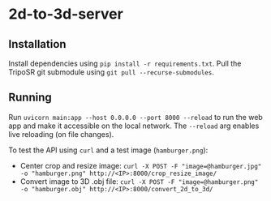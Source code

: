 # 2d-to-3d-server

## Installation

Install dependencies using `pip install -r requirements.txt`. Pull the TripoSR git submodule using `git pull --recurse-submodules`.

## Running

Run `uvicorn main:app --host 0.0.0.0 --port 8000 --reload` to run the web app and make it accessible on the local network. The `--reload` arg enables live reloading (on file changes).

To test the API using `curl` and a test image (`hamburger.png`):
- Center crop and resize image: `curl -X POST -F "image=@hamburger.jpg" -o "hamburger.png" http://<IP>:8000/crop_resize_image/`
- Convert image to 3D .obj file: `curl -X POST -F "image=@hamburger.png" -o "hamburger.obj" http://<IP>:8000/convert_2d_to_3d/`
